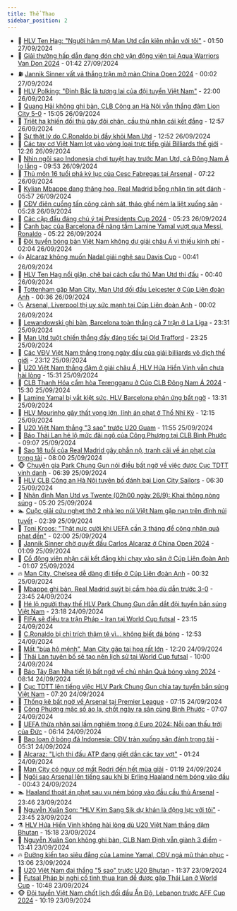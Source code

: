 ```yaml
---
title: Thể Thao
sidebar_position: 2
---
```


<!-- dantri-the-thao:START -->
- 🎡 [HLV Ten Hag: &quot;Người hâm mộ Man Utd cần kiên nhẫn với tôi&quot;](https://dantri.com.vn/the-thao/hlv-ten-hag-nguoi-ham-mo-man-utd-can-kien-nhan-voi-toi-20240927082341923.htm) - 01:50 27/09/2024
- 💯 [Giải thưởng hấp dẫn đang đón chờ vận động viên tại Aqua Warriors Van Don 2024](https://dantri.com.vn/the-thao/giai-thuong-hap-dan-dang-don-cho-van-dong-vien-tai-aqua-warriors-van-don-2024-20240927083354538.htm) - 01:42 27/09/2024
- ⛽️ [Jannik Sinner vất vả thắng trận mở màn China Open 2024](https://dantri.com.vn/the-thao/jannik-sinner-vat-va-thang-tran-mo-man-china-open-2024-20240927070025467.htm) - 00:02 27/09/2024
- 💃 [HLV Polking: &quot;Đình Bắc là tương lai của đội tuyển Việt Nam&quot;](https://dantri.com.vn/the-thao/hlv-polking-dinh-bac-la-tuong-lai-cua-doi-tuyen-viet-nam-20240926224127779.htm) - 22:00 26/09/2024
- 🌈 [Quang Hải không ghi bàn, CLB Công an Hà Nội vẫn thắng đậm Lion City 5-0](https://dantri.com.vn/the-thao/quang-hai-khong-ghi-ban-clb-cong-an-ha-noi-van-thang-dam-lion-city-5-0-20240926220505486.htm) - 15:05 26/09/2024
- 🦅 [Triệt hạ khiến đối thủ gãy đôi chân, cầu thủ nhận cái kết đắng](https://dantri.com.vn/the-thao/triet-ha-khien-doi-thu-gay-doi-chan-cau-thu-nhan-cai-ket-dang-20240926195727965.htm) - 12:57 26/09/2024
- 🌝 [Sự thật lý do C.Ronaldo bị đẩy khỏi Man Utd](https://dantri.com.vn/the-thao/su-that-ly-do-cronaldo-bi-day-khoi-man-utd-20240926193826719.htm) - 12:52 26/09/2024
- 🚀 [Các tay cơ Việt Nam lọt vào vòng loại trực tiếp giải Billiards thế giới](https://dantri.com.vn/the-thao/cac-tay-co-viet-nam-lot-vao-vong-loai-truc-tiep-giai-billiards-the-gioi-20240926174457070.htm) - 12:26 26/09/2024
- 🎉 [Nhìn ngôi sao Indonesia chơi tuyệt hay trước Man Utd, cả Đông Nam Á lo lắng](https://dantri.com.vn/the-thao/nhin-ngoi-sao-indonesia-choi-tuyet-hay-truoc-man-utd-ca-dong-nam-a-lo-lang-20240926165322718.htm) - 09:53 26/09/2024
- 📝 [Thủ môn 16 tuổi phá kỷ lục của Cesc Fabregas tại Arsenal](https://dantri.com.vn/the-thao/thu-mon-16-tuoi-pha-ky-luc-cua-cesc-fabregas-tai-arsenal-20240926101942612.htm) - 07:22 26/09/2024
- 🦄 [Kylian Mbappe đang thăng hoa, Real Madrid bỗng nhận tin sét đánh](https://dantri.com.vn/the-thao/kylian-mbappe-dang-thang-hoa-real-madrid-bong-nhan-tin-set-danh-20240926125701948.htm) - 05:57 26/09/2024
- 🎉 [CĐV điên cuồng tấn công cảnh sát, tháo ghế ném la liệt xuống sân](https://dantri.com.vn/the-thao/cdv-dien-cuong-tan-cong-canh-sat-thao-ghe-nem-la-liet-xuong-san-20240926122816864.htm) - 05:28 26/09/2024
- 💼 [Các cặp đấu đáng chú ý tại Presidents Cup 2024](https://dantri.com.vn/the-thao/cac-cap-dau-dang-chu-y-tai-presidents-cup-2024-20240926124600093.htm) - 05:23 26/09/2024
- 🤡 [Canh bạc của Barcelona để nâng tầm Lamine Yamal vượt qua Messi, Ronaldo](https://dantri.com.vn/the-thao/canh-bac-cua-barcelona-de-nang-tam-lamine-yamal-vuot-qua-messi-ronaldo-20240923180613588.htm) - 05:22 26/09/2024
- 🦆 [Đội tuyển bóng bàn Việt Nam không dự giải châu Á vì thiếu kinh phí](https://dantri.com.vn/the-thao/doi-tuyen-bong-ban-viet-nam-khong-du-giai-chau-a-vi-thieu-kinh-phi-20240926002409497.htm) - 02:04 26/09/2024
- 👍 [Alcaraz không muốn Nadal giải nghệ sau Davis Cup](https://dantri.com.vn/the-thao/alcaraz-khong-muon-nadal-giai-nghe-sau-davis-cup-20240926065205614.htm) - 00:41 26/09/2024
- 💼 [HLV Ten Hag nổi giận, chê bai cách cầu thủ Man Utd thi đấu](https://dantri.com.vn/the-thao/hlv-ten-hag-noi-gian-che-bai-cach-cau-thu-man-utd-thi-dau-20240926074032580.htm) - 00:40 26/09/2024
- 🦒 [Tottenham gặp Man City, Man Utd đối đầu Leicester ở Cúp Liên đoàn Anh](https://dantri.com.vn/the-thao/tottenham-gap-man-city-man-utd-doi-dau-leicester-o-cup-lien-doan-anh-20240926082411826.htm) - 00:36 26/09/2024
- 🌜 [Arsenal, Liverpool thị uy sức mạnh tại Cúp Liên đoàn Anh](https://dantri.com.vn/the-thao/arsenal-liverpool-thi-uy-suc-manh-tai-cup-lien-doan-anh-20240926065808879.htm) - 00:02 26/09/2024
- 🦆 [Lewandowski ghi bàn, Barcelona toàn thắng cả 7 trận ở La Liga](https://dantri.com.vn/the-thao/lewandowski-ghi-ban-barcelona-toan-thang-ca-7-tran-o-la-liga-20240926062935398.htm) - 23:31 25/09/2024
- 💪 [Man Utd tuột chiến thắng đầy đáng tiếc tại Old Trafford](https://dantri.com.vn/the-thao/man-utd-tuot-chien-thang-day-dang-tiec-tai-old-trafford-20240926062118584.htm) - 23:25 25/09/2024
- 🧠 [Các VĐV Việt Nam thắng trong ngày đầu của giải billiards vô địch thế giới](https://dantri.com.vn/the-thao/cac-vdv-viet-nam-thang-trong-ngay-dau-cua-giai-billiards-vo-dich-the-gioi-20240925225435970.htm) - 23:12 25/09/2024
- 🦄 [U20 Việt Nam thắng đậm ở giải châu Á, HLV Hứa Hiền Vinh vẫn chưa hài lòng](https://dantri.com.vn/the-thao/u20-viet-nam-thang-dam-o-giai-chau-a-hlv-hua-hien-vinh-van-chua-hai-long-20240925222913644.htm) - 15:31 25/09/2024
- 🥸 [CLB Thanh Hóa cầm hòa Terengganu ở Cúp CLB Đông Nam Á 2024](https://dantri.com.vn/the-thao/clb-thanh-hoa-cam-hoa-terengganu-o-cup-clb-dong-nam-a-2024-20240925223514960.htm) - 15:30 25/09/2024
- 🤠 [Lamine Yamal bị vắt kiệt sức, HLV Barcelona phản ứng bất ngờ](https://dantri.com.vn/the-thao/lamine-yamal-bi-vat-kiet-suc-hlv-barcelona-phan-ung-bat-ngo-20240925193137515.htm) - 13:31 25/09/2024
- 👺 [HLV Mourinho gây thất vọng lớn, lĩnh án phạt ở Thổ Nhĩ Kỳ](https://dantri.com.vn/the-thao/hlv-mourinho-gay-that-vong-lon-linh-an-phat-o-tho-nhi-ky-20240925191426639.htm) - 12:15 25/09/2024
- 📝 [U20 Việt Nam thắng &quot;3 sao&quot; trước U20 Guam](https://dantri.com.vn/the-thao/u20-viet-nam-thang-3-sao-truoc-u20-guam-20240925185516855.htm) - 11:55 25/09/2024
- 🦆 [Báo Thái Lan hé lộ mức đãi ngộ của Công Phượng tại CLB Bình Phước](https://dantri.com.vn/the-thao/bao-thai-lan-he-lo-muc-dai-ngo-cua-cong-phuong-tai-clb-binh-phuoc-20240925125947441.htm) - 09:07 25/09/2024
- 🥳 [Sao 18 tuổi của Real Madrid gây phẫn nộ, tranh cãi về án phạt của trọng tài](https://dantri.com.vn/the-thao/sao-18-tuoi-cua-real-madrid-gay-phan-no-tranh-cai-ve-an-phat-cua-trong-tai-20240925144013280.htm) - 08:00 25/09/2024
- 🐵 [Chuyên gia Park Chung Gun nói điều bất ngờ về việc được Cục TDTT vinh danh](https://dantri.com.vn/the-thao/chuyen-gia-park-chung-gun-noi-dieu-bat-ngo-ve-viec-duoc-cuc-tdtt-vinh-danh-20240925132330487.htm) - 06:39 25/09/2024
- 🤩 [HLV CLB Công an Hà Nội tuyên bố đánh bại Lion City Sailors](https://dantri.com.vn/the-thao/hlv-clb-cong-an-ha-noi-tuyen-bo-danh-bai-lion-city-sailors-20240925134813875.htm) - 06:30 25/09/2024
- 🤠 [Nhận định Man Utd vs Twente &lpar;02h00 ngày 26/9&rpar;: Khai thông nòng súng](https://dantri.com.vn/the-thao/nhan-dinh-man-utd-vs-twente-02h00-ngay-269-khai-thong-nong-sung-20240925122000954.htm) - 05:20 25/09/2024
- 🏊 [Cuộc giải cứu nghẹt thở 2 nhà leo núi Việt Nam gặp nạn trên đỉnh núi tuyết](https://dantri.com.vn/the-thao/cuoc-giai-cuu-nghet-tho-2-nha-leo-nui-viet-nam-gap-nan-tren-dinh-nui-tuyet-20240925093952945.htm) - 02:39 25/09/2024
- 🗽 [Toni Kroos: &quot;Thật nực cười khi UEFA cần 3 tháng để công nhận quả phạt đền&quot;](https://dantri.com.vn/the-thao/toni-kroos-that-nuc-cuoi-khi-uefa-can-3-thang-de-cong-nhan-qua-phat-den-20240925085717012.htm) - 02:00 25/09/2024
- 🚀 [Jannik Sinner chờ quyết đấu Carlos Alcaraz ở China Open 2024](https://dantri.com.vn/the-thao/jannik-sinner-cho-quyet-dau-carlos-alcaraz-o-china-open-2024-20240925071010178.htm) - 01:09 25/09/2024
- 🎉 [Cổ động viên nhận cái kết đắng khi chạy vào sân ở Cúp Liên đoàn Anh](https://dantri.com.vn/the-thao/co-dong-vien-nhan-cai-ket-dang-khi-chay-vao-san-o-cup-lien-doan-anh-20240925073952496.htm) - 01:07 25/09/2024
- 🔥 [Man City, Chelsea dễ dàng đi tiếp ở Cúp Liên đoàn Anh](https://dantri.com.vn/the-thao/man-city-chelsea-de-dang-di-tiep-o-cup-lien-doan-anh-20240925072548674.htm) - 00:32 25/09/2024
- 🎉 [Mbappe ghi bàn, Real Madrid suýt bị cầm hòa dù dẫn trước 3-0](https://dantri.com.vn/the-thao/mbappe-ghi-ban-real-madrid-suyt-bi-cam-hoa-du-dan-truoc-3-0-20240925064330104.htm) - 23:45 24/09/2024
- 🎡 [Hé lộ người thay thế HLV Park Chung Gun dẫn dắt đội tuyển bắn súng Việt Nam](https://dantri.com.vn/the-thao/he-lo-nguoi-thay-the-hlv-park-chung-gun-dan-dat-doi-tuyen-ban-sung-viet-nam-20240924230240501.htm) - 23:18 24/09/2024
- 🐻 [FIFA sẽ điều tra trận Pháp - Iran tại World Cup futsal](https://dantri.com.vn/the-thao/fifa-se-dieu-tra-tran-phap-iran-tai-world-cup-futsal-20240924231206259.htm) - 23:15 24/09/2024
- 🌊 [C.Ronaldo bị chỉ trích thậm tệ vì… không biết đá bóng](https://dantri.com.vn/the-thao/cronaldo-bi-chi-trich-tham-te-vi-khong-biet-da-bong-20240924195328473.htm) - 12:53 24/09/2024
- 💃 [Mất &quot;bùa hộ mệnh&quot;, Man City gặp tai họa rất lớn](https://dantri.com.vn/the-thao/mat-bua-ho-menh-man-city-gap-tai-hoa-rat-lon-20240924192007042.htm) - 12:20 24/09/2024
- 🤔 [Thái Lan tuyên bố sẽ tạo nên lịch sử tại World Cup futsal](https://dantri.com.vn/the-thao/thai-lan-tuyen-bo-se-tao-nen-lich-su-tai-world-cup-futsal-20240924125005178.htm) - 10:00 24/09/2024
- 🤭 [Báo Tây Ban Nha tiết lộ bất ngờ về chủ nhân Quả bóng vàng 2024](https://dantri.com.vn/the-thao/bao-tay-ban-nha-tiet-lo-bat-ngo-ve-chu-nhan-qua-bong-vang-2024-20240924151346721.htm) - 08:14 24/09/2024
- 👹 [Cục TDTT lên tiếng việc HLV Park Chung Gun chia tay tuyển bắn súng Việt Nam](https://dantri.com.vn/the-thao/cuc-tdtt-len-tieng-viec-hlv-park-chung-gun-chia-tay-tuyen-ban-sung-viet-nam-20240924135220078.htm) - 07:20 24/09/2024
- 🗽 [Thống kê bất ngờ về Arsenal tại Premier League](https://dantri.com.vn/the-thao/thong-ke-bat-ngo-ve-arsenal-tai-premier-league-20240924113518216.htm) - 07:15 24/09/2024
- 🥳 [Công Phượng mặc số áo lạ, chốt ngày ra sân cùng Bình Phước](https://dantri.com.vn/the-thao/cong-phuong-mac-so-ao-la-chot-ngay-ra-san-cung-binh-phuoc-20240924140724483.htm) - 07:07 24/09/2024
- 💃 [UEFA thừa nhận sai lầm nghiêm trọng ở Euro 2024: Nỗi oan thấu trời của Đức](https://dantri.com.vn/the-thao/uefa-thua-nhan-sai-lam-nghiem-trong-o-euro-2024-noi-oan-thau-troi-cua-duc-20240924101357780.htm) - 06:14 24/09/2024
- 🧰 [Bạo loạn ở bóng đá Indonesia: CĐV tràn xuống sân đánh trọng tài](https://dantri.com.vn/the-thao/bao-loan-o-bong-da-indonesia-cdv-tran-xuong-san-danh-trong-tai-20240924123121299.htm) - 05:31 24/09/2024
- 💪 [Alcaraz: &quot;Lịch thi đấu ATP đang giết dần các tay vợt&quot;](https://dantri.com.vn/the-thao/alcaraz-lich-thi-dau-atp-dang-giet-dan-cac-tay-vot-20240924082309561.htm) - 01:24 24/09/2024
- 🚀 [Man City có nguy cơ mất Rodri đến hết mùa giải](https://dantri.com.vn/the-thao/man-city-co-nguy-co-mat-rodri-den-het-mua-giai-20240924081004428.htm) - 01:19 24/09/2024
- 🤠 [Ngôi sao Arsenal lên tiếng sau khi bị Erling Haaland ném bóng vào đầu](https://dantri.com.vn/the-thao/ngoi-sao-arsenal-len-tieng-sau-khi-bi-erling-haaland-nem-bong-vao-dau-20240924072049611.htm) - 00:43 24/09/2024
- 🏊 [Haaland thoát án phạt sau vụ ném bóng vào đầu cầu thủ Arsenal](https://dantri.com.vn/the-thao/haaland-thoat-an-phat-sau-vu-nem-bong-vao-dau-cau-thu-arsenal-20240924064436694.htm) - 23:46 23/09/2024
- 🦄 [Nguyễn Xuân Son: &quot;HLV Kim Sang Sik dự khán là động lực với tôi&quot;](https://dantri.com.vn/the-thao/nguyen-xuan-son-hlv-kim-sang-sik-du-khan-la-dong-luc-voi-toi-20240924070234235.htm) - 23:45 23/09/2024
- ⚗️ [HLV Hứa Hiền Vinh không hài lòng dù U20 Việt Nam thắng đậm Bhutan](https://dantri.com.vn/the-thao/hlv-hua-hien-vinh-khong-hai-long-du-u20-viet-nam-thang-dam-bhutan-20240923221730960.htm) - 15:18 23/09/2024
- 🥷 [Nguyễn Xuân Son không ghi bàn, CLB Nam Định vẫn giành 3 điểm](https://dantri.com.vn/the-thao/nguyen-xuan-son-khong-ghi-ban-clb-nam-dinh-van-gianh-3-diem-20240923203906847.htm) - 13:41 23/09/2024
- 🔥 [Đường kiến tạo siêu đẳng của Lamine Yamal, CĐV ngả mũ thán phục](https://dantri.com.vn/the-thao/duong-kien-tao-sieu-dang-cua-lamine-yamal-cdv-nga-mu-than-phuc-20240923200504180.htm) - 13:06 23/09/2024
- 🦅 [U20 Việt Nam đại thắng &quot;5 sao&quot; trước U20 Bhutan](https://dantri.com.vn/the-thao/u20-viet-nam-dai-thang-5-sao-truoc-u20-bhutan-20240923183716050.htm) - 11:37 23/09/2024
- 🌝 [Futsal Pháp bị nghi cố tình thua Iran để được gặp Thái Lan ở World Cup](https://dantri.com.vn/the-thao/futsal-phap-bi-nghi-co-tinh-thua-iran-de-duoc-gap-thai-lan-o-world-cup-20240923172654620.htm) - 10:48 23/09/2024
- 🐵 [Đội tuyển Việt Nam chốt lịch đối đầu Ấn Độ, Lebanon trước AFF Cup 2024](https://dantri.com.vn/the-thao/doi-tuyen-viet-nam-chot-lich-doi-dau-an-do-lebanon-truoc-aff-cup-2024-20240923170700006.htm) - 10:19 23/09/2024<!-- dantri-the-thao:END -->
